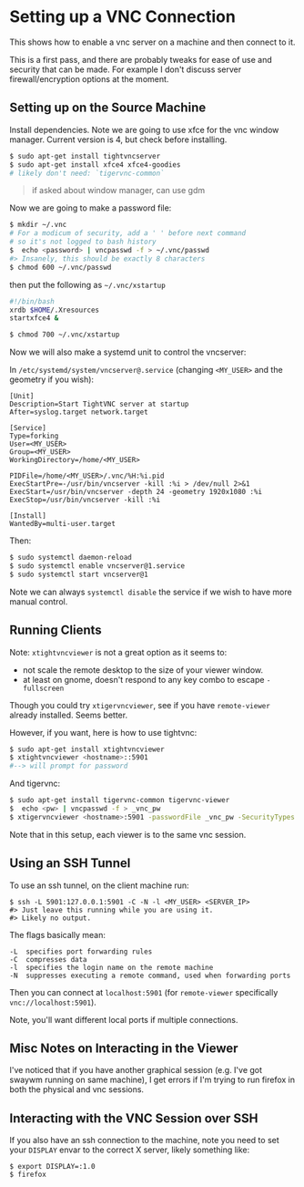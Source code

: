 # Setting up a VNC Connection

This shows how to enable a vnc server on a machine and then connect to it.

This is a first pass, and there are probably tweaks for ease of use and security that can be made. For example I don't discuss server firewall/encryption options at the moment.


## Setting up on the Source Machine

Install dependencies. Note we are going to use xfce for the vnc window manager. Current version is 4, but check before installing.

```sh
$ sudo apt-get install tightvncserver
$ sudo apt-get install xfce4 xfce4-goodies
# likely don't need: `tigervnc-common`
```

> if asked about window manager, can use gdm

Now we are going to make a password file:

```sh
$ mkdir ~/.vnc
# For a modicum of security, add a ' ' before next command
# so it's not logged to bash history
$  echo <password> | vncpasswd -f > ~/.vnc/passwd
#> Insanely, this should be exactly 8 characters
$ chmod 600 ~/.vnc/passwd
```

then put the following as `~/.vnc/xstartup`

```sh
#!/bin/bash
xrdb $HOME/.Xresources
startxfce4 &
```

```sh
$ chmod 700 ~/.vnc/xstartup
```

Now we will also make a systemd unit to control the vncserver:

In `/etc/systemd/system/vncserver@.service` (changing `<MY_USER>` and the geometry if you wish):

```
[Unit]
Description=Start TightVNC server at startup
After=syslog.target network.target

[Service]
Type=forking
User=<MY_USER>
Group=<MY_USER>
WorkingDirectory=/home/<MY_USER>

PIDFile=/home/<MY_USER>/.vnc/%H:%i.pid
ExecStartPre=-/usr/bin/vncserver -kill :%i > /dev/null 2>&1
ExecStart=/usr/bin/vncserver -depth 24 -geometry 1920x1080 :%i
ExecStop=/usr/bin/vncserver -kill :%i

[Install]
WantedBy=multi-user.target
```

Then:

```sh
$ sudo systemctl daemon-reload
$ sudo systemctl enable vncserver@1.service
$ sudo systemctl start vncserver@1
```

Note we can always `systemctl disable` the service if we wish to have more manual control.

## Running Clients

Note: `xtightvncviewer` is not a great option as it seems to:

* not scale the remote desktop to the size of your viewer window.
* at least on gnome, doesn't respond to any key combo to escape `-fullscreen`

Though you could try `xtigervncviewer`, see if you have `remote-viewer` already installed. Seems better.

However, if you want, here is how to use tightvnc:

```sh
$ sudo apt-get install xtightvncviewer
$ xtightvncviewer <hostname>::5901
#--> will prompt for password
```

And tigervnc:

```sh
$ sudo apt-get install tigervnc-common tigervnc-viewer
$  echo <pw> | vncpasswd -f > _vnc_pw
$ xtigervncviewer <hostname>:5901 -passwordFile _vnc_pw -SecurityTypes VncAuth
```

Note that in this setup, each viewer is to the same vnc session.

## Using an SSH Tunnel

To use an ssh tunnel, on the client machine run:

```
$ ssh -L 5901:127.0.0.1:5901 -C -N -l <MY_USER> <SERVER_IP>
#> Just leave this running while you are using it.
#> Likely no output.
```

The flags basically mean:

    -L  specifies port forwarding rules
    -C  compresses data
    -l  specifies the login name on the remote machine
    -N  suppresses executing a remote command, used when forwarding ports

Then you can connect at `localhost:5901` (for `remote-viewer` specifically `vnc://localhost:5901`).

Note, you'll want different local ports if multiple connections.

## Misc Notes on Interacting in the Viewer

I've noticed that if you have another graphical session (e.g. I've got swaywm running on same machine), I get errors if I'm trying to run firefox in both the physical and vnc sessions.


## Interacting with the VNC Session over SSH

If you also have an ssh connection to the machine, note you need
to set your `DISPLAY` envar to the correct X server, likely something
like:

```
$ export DISPLAY=:1.0
$ firefox
```


